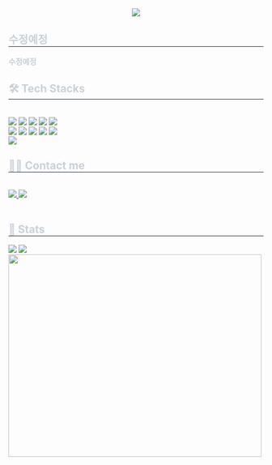 <div align= "center">
    <img src="https://capsule-render.vercel.app/api?type=wave&color=0:f7cac9,100:092a8d&height=240&text=hello&animation=twinkling&fontColor=ffffff&fontSize=60" />
    </div>
    <div style="text-align: left;"> 
    <h2 style="border-bottom: 1px solid #21262d; color: #c9d1d9;"> 수정예정 </h2>  
    <div style="font-weight: 700; font-size: 15px; text-align: left; color: #c9d1d9;"> 수정예정 </div> 
    </div>
    <div style="text-align: left;">
    <h2 style="border-bottom: 1px solid #21262d; color: #c9d1d9;"> 🛠️ Tech Stacks </h2> <br> 
    <div style="margin: ; text-align: left;" "text-align: left;"> <img src="https://img.shields.io/badge/CSS3-1572B6?style=for-the-badge&logo=CSS3&logoColor=white">
          <img src="https://img.shields.io/badge/Figma-F24E1E?style=for-the-badge&logo=Figma&logoColor=white">
          <img src="https://img.shields.io/badge/Git-F05032?style=for-the-badge&logo=Git&logoColor=white">
          <img src="https://img.shields.io/badge/Github-181717?style=for-the-badge&logo=Github&logoColor=white">
          <img src="https://img.shields.io/badge/HTML5-E34F26?style=for-the-badge&logo=HTML5&logoColor=white">
          <br/><img src="https://img.shields.io/badge/jQuery-0769AD?style=for-the-badge&logo=jQuery&logoColor=white">
          <img src="https://img.shields.io/badge/Javascript-F7DF1E?style=for-the-badge&logo=Javascript&logoColor=white">
          <img src="https://img.shields.io/badge/Prettier-F7B93E?style=for-the-badge&logo=Prettier&logoColor=white">
          <img src="https://img.shields.io/badge/React-61DAFB?style=for-the-badge&logo=React&logoColor=white">
          <img src="https://img.shields.io/badge/Sass-CC6699?style=for-the-badge&logo=Sass&logoColor=white">
          <br/><img src="https://img.shields.io/badge/Tailwind CSS-06B6D4?style=for-the-badge&logo=Tailwind CSS&logoColor=white">
          </div>
    </div>
    <div style="text-align: left;">
    <h2 style="border-bottom: 1px solid #21262d; color: #c9d1d9;"> 🧑‍💻 Contact me </h2> <br> 
    <div style="text-align: left;"> <a href=https://www.instagram.com/coding_rosie/?hl=ko> <img src="https://img.shields.io/badge/Instagram-E4405F?style=for-the-badge&logo=Instagram&logoColor=white&link=https://www.instagram.com/coding_rosie/?hl=ko"> </a>
         <a href=https://www.notion.so/1185b56ad8d380409a54e1c5938d959b?pvs=4> <img src="https://img.shields.io/badge/Notion-000000?style=for-the-badge&logo=Notion&logoColor=white&link=https://www.notion.so/1185b56ad8d380409a54e1c5938d959b?pvs=4"> </a>
          </div>  <br> 
    <div style="text-align: left;">  </div> 
    </div>
    <div style="text-align: left;"> 
    <h2 style="border-bottom: 1px solid #21262d; color: #c9d1d9;"> 🏅 Stats </h2> <div style="text-align: left;"> <img src="https://github-readme-stats.vercel.app/api?username=rogie&bg_color=180,326fd2,00000000&title_color=ffffff&text_color=ffffff"
         /> <img src="https://github-readme-stats.vercel.app/api/top-langs/?username=rogie&layout=compact&bg_color=180,326fd2,00000000&title_color=ffffff&text_color=ffffff"
           /> </div> 
    </div>
    
<a href="https://www.gitanimals.org/en_US?utm_medium=image&utm_source=koo-rogie&utm_content=line">
  <img
    src="https://render.gitanimals.org/lines/koo-rogie"
    width="500"
    height="400"
  />
</a>
  
